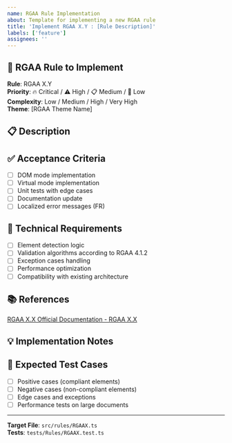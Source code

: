 ```yaml
---
name: RGAA Rule Implementation
about: Template for implementing a new RGAA rule
title: 'Implement RGAA X.Y : [Rule Description]'
labels: ['feature']
assignees: ''
---
```


## 🎯 RGAA Rule to Implement

**Rule**: RGAA X.Y  
**Priority**: 🔥 Critical / ⚠️ High / 📋 Medium / 🔵 Low  
**Complexity**: Low / Medium / High / Very High  
**Theme**: [RGAA Theme Name]

## 📋 Description

<!-- Brief description of the RGAA criteria extracted from RGAA.md -->

## ✅ Acceptance Criteria

- [ ] DOM mode implementation
- [ ] Virtual mode implementation  
- [ ] Unit tests with edge cases
- [ ] Documentation update
- [ ] Localized error messages (FR)

## 🔧 Technical Requirements

- [ ] Element detection logic
- [ ] Validation algorithms according to RGAA 4.1.2
- [ ] Exception cases handling
- [ ] Performance optimization
- [ ] Compatibility with existing architecture

## 📚 References

[RGAA X.X Official Documentation - RGAA X.X](https://accessibilite.numerique.gouv.fr/methode/criteres-et-tests/#X.X)

## 💡 Implementation Notes

<!-- Specific technical remarks, patterns to follow, anticipated difficulties -->

## 🧪 Expected Test Cases

- [ ] Positive cases (compliant elements)
- [ ] Negative cases (non-compliant elements)
- [ ] Edge cases and exceptions
- [ ] Performance tests on large documents

---

**Target File**: `src/rules/RGAAX.ts`  
**Tests**: `tests/Rules/RGAAX.test.ts`

<!-- 
Suggested labels to add:
- priority-critical / priority-high / priority-medium / priority-low
- theme-[images|forms|navigation|etc.]
- complexity-[low|medium|high|very-high]
-->
